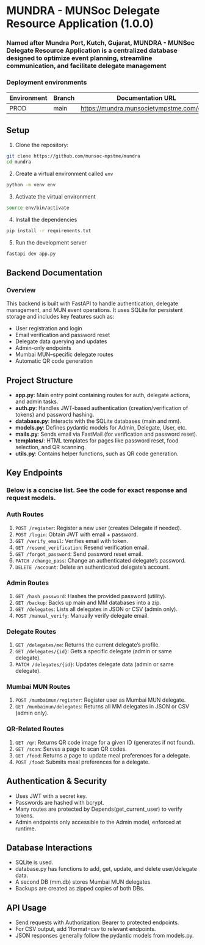 # MUNDRA - MUNSoc Delegate Resource Application (1.0.0)

### Named after Mundra Port, Kutch, Gujarat, MUNDRA - MUNSoc Delegate Resource Application is a centralized database designed to optimize event planning, streamline communication, and facilitate delegate management

### Deployment environments

| Environment | Branch | Documentation URL                  |
| ----------- | ------ | ---------------------------------- |
| PROD        | main   | https://mundra.munsocietympstme.com/docs |

## Setup

1. Clone the repository:

```bash
git clone https://github.com/munsoc-mpstme/mundra
cd mundra
```

2. Create a virtual environment called `env`

```bash
python -m venv env
```

3. Activate the virtual environment

```bash
source env/bin/activate
```

4. Install the dependencies

```bash
pip install -r requirements.txt
```

5. Run the development server

```bash
fastapi dev app.py
```

## Backend Documentation

### Overview

This backend is built with FastAPI to handle authentication, delegate management, and MUN event operations. It uses SQLite for persistent storage and includes key features such as:

 - User registration and login
 - Email verification and password reset
 - Delegate data querying and updates
 - Admin-only endpoints
 - Mumbai MUN–specific delegate routes
 - Automatic QR code generation
 
## Project Structure

 - **app.py**: Main entry point containing routes for auth, delegate actions, and admin tasks.
 - **auth.py**: Handles JWT-based authentication (creation/verification of tokens) and password hashing.
 - **database.py**: Interacts with the SQLite databases (main and mm).
 - **models.py**: Defines pydantic models for Admin, Delegate, User, etc.
 - **mails.py**: Sends email via FastMail (for verification and password reset).
 - **templates/**: HTML templates for pages like password reset, food selection, and QR scanning.
 - **utils.py**: Contains helper functions, such as QR code generation.

## Key Endpoints
### Below is a concise list. See the code for exact response and request models.

### Auth Routes

 1. `POST /register`: Register a new user (creates Delegate if needed).
 2. `POST /login`: Obtain JWT with email + password.
 3. `GET /verify_email`: Verifies email with token.
 4. `GET /resend_verification`: Resend verification email.
 5. `GET /forgot_password`: Send password reset email.
 6. `PATCH /change_pass`: Change an authenticated delegate’s password.
 7. `DELETE /account`: Delete an authenticated delegate’s account.

### Admin Routes

 1. `GET /hash_password`: Hashes the provided password (utility).
 2. `GET /backup`: Backs up main and MM databases into a zip.
 3. `GET /delegates`: Lists all delegates in JSON or CSV (admin only).
 4. `POST /manual_verify`: Manually verify delegate email.

### Delegate Routes

 1. `GET /delegates/me`: Returns the current delegate’s profile.
 2. `GET /delegates/{id}`: Gets a specific delegate (admin or same delegate).
 3. `PATCH /delegates/{id}`: Updates delegate data (admin or same delegate).
 
### Mumbai MUN Routes

 1. `POST /mumbaimun/register`: Register user as Mumbai MUN delegate.
 2. `GET /mumbaimun/delegates`: Returns all MM delegates in JSON or CSV (admin only).

### QR-Related Routes

 1. `GET /qr`: Returns QR code image for a given ID (generates if not found).
 2. `GET /scan`: Serves a page to scan QR codes.
 3. `GET /food`: Returns a page to update meal preferences for a delegate.
 4. `POST /food`: Submits meal preferences for a delegate.

## Authentication & Security
 - Uses JWT with a secret key.
 - Passwords are hashed with bcrypt.
 - Many routes are protected by Depends(get_current_user) to verify tokens.
 - Admin endpoints only accessible to the Admin model, enforced at runtime.

## Database Interactions
 - SQLite is used.
 - database.py has functions to add, get, update, and delete user/delegate data.
 - A second DB (mm.db) stores Mumbai MUN delegates.
 - Backups are created as zipped copies of both DBs.

## API Usage
 - Send requests with Authorization: Bearer <token> to protected endpoints.
 - For CSV output, add ?format=csv to relevant endpoints.
 - JSON responses generally follow the pydantic models from models.py.
